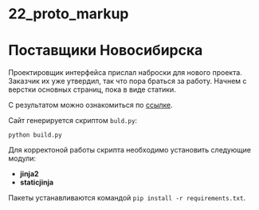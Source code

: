 # 22_proto_markup

# Поставщики Новосибирска

Проектировщик интерфейса прислал наброски для нового проекта. 
Заказчик их уже утвердил, так что пора браться за работу. 
Начнем с верстки основных страниц, пока в виде статики.

С результатом можно ознакомиться по 
[ссылке](https://aleksei-g.github.io/22_proto_markup/).

Сайт генерируется скриптом `buld.py`:
```
python build.py
```

Для корректоной работы скрипта необходимо установить следующие модули:
* **jinja2**
* **staticjinja**

Пакеты устанавливаются командой `pip install -r requirements.txt`.